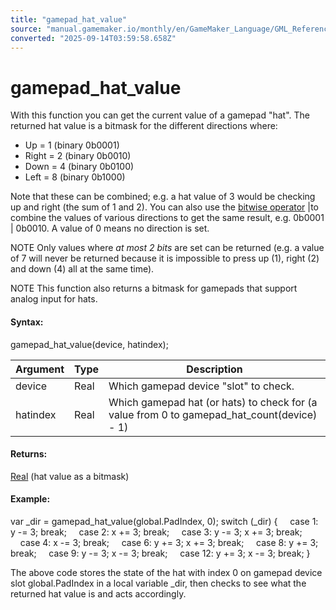 ```yaml
---
title: "gamepad_hat_value"
source: "manual.gamemaker.io/monthly/en/GameMaker_Language/GML_Reference/Game_Input/GamePad_Input/gamepad_hat_value.htm"
converted: "2025-09-14T03:59:58.658Z"
---
```


# gamepad\_hat\_value

With this function you can get the current value of a gamepad "hat". The returned hat value is a bitmask for the different directions where:

-   Up = 1 (binary 0b0001)
-   Right = 2 (binary 0b0010)
-   Down = 4 (binary 0b0100)
-   Left = 8 (binary 0b1000)

Note that these can be combined; e.g. a hat value of 3 would be checking up and right (the sum of 1 and 2). You can also use the [bitwise operator](../../../../Additional_Information/Bitwise_Operators.md) |to combine the values of various directions to get the same result, e.g. 0b0001 | 0b0010. A value of 0 means no direction is set.

NOTE Only values where _at most 2 bits_ are set can be returned (e.g. a value of 7 will never be returned because it is impossible to press up (1), right (2) and down (4) all at the same time).

NOTE This function also returns a bitmask for gamepads that support analog input for hats.

#### Syntax:

gamepad\_hat\_value(device, hatindex);

| Argument | Type | Description |
| --- | --- | --- |
| device | Real | Which gamepad device "slot" to check. |
| hatindex | Real | Which gamepad hat (or hats) to check for (a value from 0 to gamepad_hat_count(device) - 1) |

#### Returns:

[Real](../../../GML_Overview/Data_Types.md) (hat value as a bitmask)

#### Example:

var \_dir = gamepad\_hat\_value(global.PadIndex, 0);
switch (\_dir)
{
    case 1: y -= 3; break;
    case 2: x += 3; break;
    case 3: y -= 3; x += 3; break;
    case 4: x -= 3; break;
    case 6: y += 3; x += 3; break;
    case 8: y += 3; break;
    case 9: y -= 3; x -= 3; break;
    case 12: y += 3; x -= 3; break;
}

The above code stores the state of the hat with index 0 on gamepad device slot global.PadIndex in a local variable \_dir, then checks to see what the returned hat value is and acts accordingly.